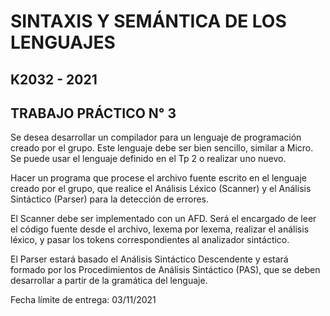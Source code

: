 
# SINTAXIS Y SEMÁNTICA DE LOS LENGUAJES

## K2032 - 2021

## TRABAJO PRÁCTICO N° 3

Se desea desarrollar un compilador para un lenguaje de programación creado por el grupo.
Este lenguaje debe ser bien sencillo, similar a Micro.
Se puede usar el lenguaje definido en el Tp 2 o realizar uno nuevo.

Hacer un programa que procese el archivo fuente escrito en el lenguaje creado por el grupo,
que realice el Análisis Léxico (Scanner) y el Análisis Sintáctico (Parser) para la detección
de errores.

El Scanner debe ser implementado con un AFD. Será el encargado de leer el código fuente
desde el archivo, lexema por lexema, realizar el análisis léxico, y pasar los tokens
correspondientes al analizador sintáctico.

El Parser estará basado el Análisis Sintáctico Descendente y estará formado por los
Procedimientos de Análisis Sintáctico (PAS), que se deben desarrollar a partir de la
gramática del lenguaje.

Fecha límite de entrega: 03/11/2021
